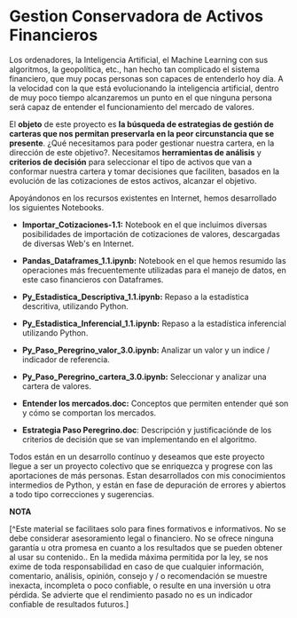 # Gestion Conservadora de Activos Financieros

Los ordenadores, la Inteligencia Artificial, el Machine Learning con sus algoritmos, la geopolítica, etc., han hecho tan complicado el sistema financiero, que muy pocas personas son capaces de entenderlo hoy día. A la velocidad con la que está evolucionando la inteligencia artificial, dentro de muy poco tiempo alcanzaremos un punto en el que ninguna persona será capaz de entender el funcionamiento del mercado de valores.

El **objeto** de este proyecto es **la búsqueda de estrategias de gestión de carteras  que nos permitan preservarla en la peor circunstancia que  se presente**. ¿Qué necesitamos para poder gestionar nuestra cartera, en la dirección de este objetivo?. Necesitamos **herramientas de análisis** y **criterios de decisión** para seleccionar el tipo de activos que van a conformar nuestra cartera y tomar decisiones que faciliten, basados en la evolución de las cotizaciones de estos activos, alcanzar el objetivo.

Apoyándonos en los recursos existentes en Internet, hemos desarrollado los siguientes Notebooks.

* **Importar_Cotizaciones-1.1:** Notebook en el que incluimos diversas posibilidades de importación de cotizaciones de valores, descargadas de diversas Web's en Internet. 


* **Pandas_Dataframes_1.1.ipynb:** Notebook en el que hemos resumido las operaciones más frecuentemente utilizadas para el manejo de datos, en este caso financieros con Dataframes.

* **Py_Estadistica_Descriptiva_1.1.ipynb:** Repaso a la estadística descritiva, utilizando Python.


* **Py_Estadistica_Inferencial_1.1.ipynb:** Repaso a la estadística inferencial utilizando Python.
* **Py_Paso_Peregrino_valor_3.0.ipynb:** Analizar un valor y un indice / indicador de referencia.

* **Py_Paso_Peregrino_cartera_3.0.ipynb:** Seleccionar y analizar una cartera de valores.

* **Entender los mercados.doc:** Conceptos que permiten entender qué son y cómo se comportan los mercados.

* **Estrategia Paso Peregrino.doc**: Descripción y justificaciónde de los criterios de decisión que se van implementando en el algoritmo.

Todos están en un desarrollo contínuo y deseamos que este proyecto llegue a ser un proyecto colectivo que se enriquezca y progrese con las aportaciones de más personas. Estan desarrollados con mis conocimientos intermedios de Python, y están en fase de depuración de errores  y abiertos a todo tipo correcciones y sugerencias. 

**NOTA**

[^Este material se facilitaes solo para fines formativos e informativos. No se debe considerar asesoramiento legal o financiero.  No se ofrece ninguna garantía u otra promesa en cuanto a los resultados que se pueden obtener al usar su contenido.. En la medida máxima permitida por la ley,  se nos exime de toda responsabilidad en caso de que cualquier información, comentario, análisis, opinión, consejo y / o recomendación se muestre inexacta, incompleta o poco confiable, o resulte en una inversión u otra pérdida.
Se advierte que el rendimiento pasado no es un indicador confiable de resultados futuros.]




